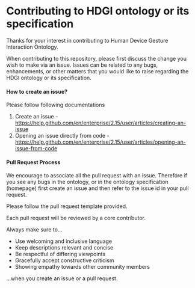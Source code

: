 # Contributing to HDGI ontology or its specification

Thanks for your interest in contributing to Human Device Gesture Interaction Ontology. 

When contributing to this repository, please first discuss the change you wish to make via an issue. Issues can be related to any bugs, enhancements, or other matters that you would like to raise regarding the HDGI ontology or its specification. 

#### How to create an issue?

Please follow following documentations

1. Create an issue - https://help.github.com/en/enterprise/2.15/user/articles/creating-an-issue
2. Opening an issue directly from code - https://help.github.com/en/enterprise/2.15/user/articles/opening-an-issue-from-code

#### Pull Request Process

We encourage to associate all the pull request with an issue. Therefore if you see any bugs in the ontology, or in the ontology specification (homepage) first create an issue and then refer to the issue id in your pull request. 

Please follow the pull request template provided. 

Each pull request will be reviewed by a core contributor. 

Always make sure to...

- Use welcoming and inclusive language
- Keep descriptions relevant and concise
- Be respectful of differing viewpoints
- Gracefully accept constructive criticism
- Showing empathy towards other community members

...when you create an issue or a pull request.
